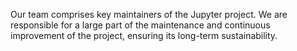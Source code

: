 Our team comprises key maintainers of the Jupyter project. We are responsible for a large part of the maintenance and continuous improvement of the project, ensuring its long-term sustainability.